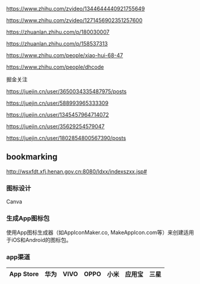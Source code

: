 https://www.zhihu.com/zvideo/1344644440921755649

https://www.zhihu.com/zvideo/1271456902351257600

https://zhuanlan.zhihu.com/p/180030007

https://zhuanlan.zhihu.com/p/158537313

https://www.zhihu.com/people/xiao-hui-68-47

https://www.zhihu.com/people/dhcode

掘金关注

https://juejin.cn/user/3650034335487975/posts

https://juejin.cn/user/588993965333309

https://juejin.cn/user/1345457964714072

https://juejin.cn/user/35629254579047

https://juejin.cn/user/1802854800567390/posts

## bookmarking

http://wsxfdt.xfj.henan.gov.cn:8080/ldxx/indexszxx.jsp#



### 图标设计

Canva

### 生成App图标包

使用App图标生成器（如AppIconMaker.co, MakeAppIcon.com等）来创建适用于iOS和Android的图标包。

### app渠道

| App Store | 华为 | VIVO | OPPO | 小米 | 应用宝 | 三星 |
| --------- | ---- | ---- | ---- | ---- | ------ | ---- |
